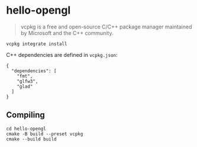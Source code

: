 # hello-opengl

> vcpkg is a free and open-source C/C++ package manager maintained by Microsoft and the C++ community.

```
vcpkg integrate install
```

C++ dependencies are defined in `vcpkg.json`:

```
{
  "dependencies": [
    "fmt",
    "glfw3",
    "glad"
  ]
}
```

## Compiling

```
cd hello-opengl
cmake -B build --preset vcpkg
cmake --build build
```
